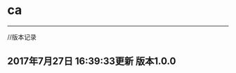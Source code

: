﻿# ca

------------------------------------------------------------------------------------------------------------------------
//版本记录

2017年7月27日 16:39:33更新 版本1.0.0
------------------------------------------------------------------------------------------------------------------------
